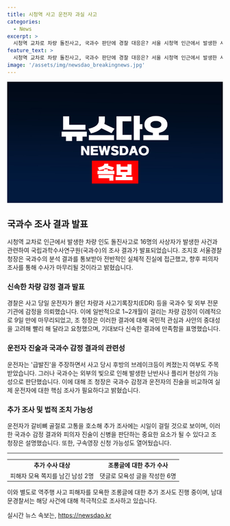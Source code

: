 ```yaml
---
title: 시청역 사고 운전자 과실 사고
categories:
  - News
excerpt: >
  시청역 교차로 차량 돌진사고, 국과수 판단에 경찰 대응은? 서울 시청역 인근에서 발생한 사고의 운전자 과실 여부를 국립과학수사연구원이 판단했으며, 경찰은 피해자 조롱글과 관련한 추가 조사도 진행 중입니다. 운전자의 주장과 국과수의 결과에 대한 조청장의 발언, 그리고 사고로 부상을 입은 운전자의 추가 조사 가능성 등에 대한 관련 내용이 전해졌습니다.
feature_text: >
  시청역 교차로 차량 돌진사고, 국과수 판단에 경찰 대응은? 서울 시청역 인근에서 발생한 사고의 운전자 과실 여부를 국립과학수사연구원이 판단했으며, 경찰은 피해자 조롱글과 관련한 추가 조사도 진행 중입니다. 운전자의 주장과 국과수의 결과에 대한 조청장의 발언, 그리고 사고로 부상을 입은 운전자의 추가 조사 가능성 등에 대한 관련 내용이 전해졌습니다.
image: '/assets/img/newsdao_breakingnews.jpg'
---
```


<p><img src="/assets/img/newsdao_breakingnews.jpg" alt="flaretime 속보" /></p>

<h2 data-ke-size="size26">국과수 조사 결과 발표</h2>

<p data-ke-size="size16">시청역 교차로 인근에서 발생한 차량 인도 돌진사고로 16명의 사상자가 발생한 사건과 관련하여 국립과학수사연구원(국과수)의 조사 결과가 발표되었습니다. 조지호 서울경찰청장은 국과수의 분석 결과를 통보받아 전반적인 실체적 진실에 접근했고, 향후 피의자 조사를 통해 수사가 마무리될 것이라고 밝혔습니다.</p>

<h3>신속한 차량 감정 결과 발표</h3>

<p data-ke-size="size16">경찰은 사고 당일 운전자가 몰던 차량과 사고기록장치(EDR) 등을 국과수 및 외부 전문기관에 감정을 의뢰했습니다. 이에 일반적으로 1~2개월이 걸리는 차량 감정이 이례적으로 9일 만에 마무리되었고, 조 청장은 이러한 결과에 대해 국민적 관심과 사안의 중대성을 고려해 빨리 해 달라고 요청했으며, 기대보다 신속한 결과에 만족함을 표명했습니다.</p>

<h3>운전자 진술과 국과수 감정 결과의 관련성</h3>

<p data-ke-size="size16">운전자는 '급발진'을 주장하면서 사고 당시 후방의 브레이크등이 켜졌는지 여부도 주목받았습니다. 그러나 국과수는 외부의 빛으로 인해 발생한 난반사나 플리커 현상의 가능성으로 판단했습니다. 이에 대해 조 청장은 국과수 감정과 운전자의 진술을 비교하여 실제 운전자에 대한 핵심 조사가 필요하다고 밝혔습니다.</p>

<h3>추가 조사 및 법적 조치 가능성</h3>

<p data-ke-size="size16">운전자가 갈비뼈 골절로 고통을 호소해 추가 조사에는 시일이 걸릴 것으로 보이며, 이러한 국과수 감정 결과와 피의자 진술이 신병을 판단하는 중요한 요소가 될 수 있다고 조 청장은 설명했습니다. 또한, 구속영장 신청 가능성도 열어뒀습니다.</p>

<hr>

<table>
  <tr>
    <td style="text-align: center; height: 17px;"><b>추가 수사 대상</b></td>
    <td style="text-align: center; height: 17px;"><b>조롱글에 대한 추가 수사</b></td>
  </tr>
  <tr>
    <td style="text-align: center; height: 17px;">피해자 모욕 쪽지를 남긴 남성 2명</td>
    <td style="text-align: center; height: 17px;">댓글로 모욕성 글을 작성한 6명</td>
  </tr>
</table>

<p data-ke-size="size16">이와 별도로 역주행 사고 피해자를 모욕한 조롱글에 대한 추가 조사도 진행 중이며, 남대문경찰서는 해당 사건에 대해 적극적으로 조사하고 있습니다.</p>
실시간 뉴스 속보는, <a href="https://newsdao.kr" rel="dofollow">https://newsdao.kr</a>


